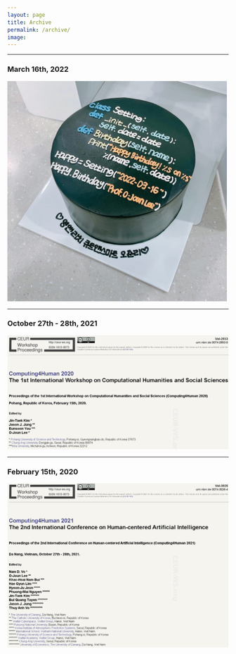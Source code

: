 ```yaml
---
layout: page
title: Archive
permalink: /archive/
image: 
---
```


***
### March 16th, 2022

<img width="500" height="500" src="/images/20220316.jpg" padding="5px">

***
### October 27th - 28th, 2021

<img width="750" src="/images/computing4human2021.PNG" padding="5px">

***
### February 15th, 2020

<img width="750" src="/images/computing4human2020.PNG" padding="5px">



